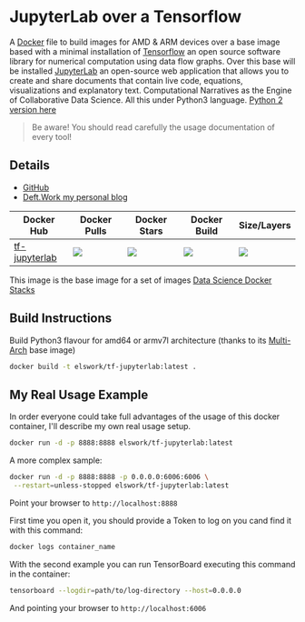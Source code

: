# JupyterLab over a Tensorflow

A [Docker](http://docker.com) file to build images for AMD & ARM devices over a base image based with a minimal installation of [Tensorflow](https://www.tensorflow.org/) an open source software library for numerical computation using data flow graphs.
Over this base will be installed [JupyterLab](https://github.com/jupyterlab/jupyterlab) an open-source web application that allows you to create and share documents that contain live code, equations, visualizations and explanatory text. Computational Narratives as the Engine of Collaborative Data Science. All this under Python3 language. [Python 2 version here](https://github.com/DeftWork/tf-jupyterlab-py2)

> Be aware! You should read carefully the usage documentation of every tool!

## Details

- [GitHub](https://github.com/DeftWork/tf-jupyterlab)
- [Deft.Work my personal blog](http://deft.work/tensorflow_for_raspberry)

| Docker Hub | Docker Pulls | Docker Stars | Docker Build | Size/Layers |
| --- | --- | --- | --- | --- |
| [tf-jupyterlab](https://hub.docker.com/r/elswork/tf-jupyterlab "elswork/tf-jupyterlab on Docker Hub") | [![](https://img.shields.io/docker/pulls/elswork/tf-jupyterlab.svg)](https://hub.docker.com/r/elswork/tf-jupyterlab "tf-jupyterlab on Docker Hub") | [![](https://img.shields.io/docker/stars/elswork/tf-jupyterlab.svg)](https://hub.docker.com/r/elswork/tf-jupyterlab "tf-jupyterlab on Docker Hub") | [![](https://img.shields.io/docker/build/elswork/tf-jupyterlab.svg)](https://hub.docker.com/r/elswork/tf-jupyterlab "tf-jupyterlab on Docker Hub") | [![](https://images.microbadger.com/badges/image/elswork/tf-jupyterlab.svg)](https://microbadger.com/images/elswork/tf-jupyterlab "tf-jupyterlab on microbadger.com") |

This image is the base image for a set of images [Data Science Docker Stacks](https://goo.gl/qvx7Vv)

## Build Instructions

Build Python3 flavour for amd64 or armv7l architecture (thanks to its [Multi-Arch](https://blog.docker.com/2017/11/multi-arch-all-the-things/) base image)

```sh
docker build -t elswork/tf-jupyterlab:latest .
```

## My Real Usage Example

In order everyone could take full advantages of the usage of this docker container, I'll describe my own real usage setup.

```sh
docker run -d -p 8888:8888 elswork/tf-jupyterlab:latest
```

A more complex sample:

```sh
docker run -d -p 8888:8888 -p 0.0.0.0:6006:6006 \
 --restart=unless-stopped elswork/tf-jupyterlab:latest
```

Point your browser to `http://localhost:8888`

First time you open it, you should provide a Token to log on you cand find it with this command:

```sh
docker logs container_name
```

With the second example you can run TensorBoard executing this command in the container:

```sh
tensorboard --logdir=path/to/log-directory --host=0.0.0.0
```

And pointing your browser to `http://localhost:6006`